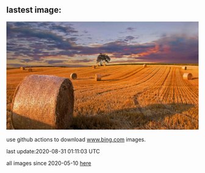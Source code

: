## lastest image:
![](images/MakeHay.jpg)

use github actions to download www.bing.com images.

last update:2020-08-31 01:11:03 UTC

all images since 2020-05-10 [here](https://github.com/counter2015/bing-daily-images/tree/master/images) 
